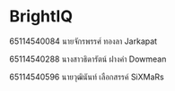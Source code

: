 # BrightIQ
65114540084 นายจักรพรรศ์ ทองลา Jarkapat

65114540288 นางสาวธิดารัตน์ ฝางคำ Dowmean

65114540596 นายวุฒินันท์ เลือกสรรค์  SiXMaRs
